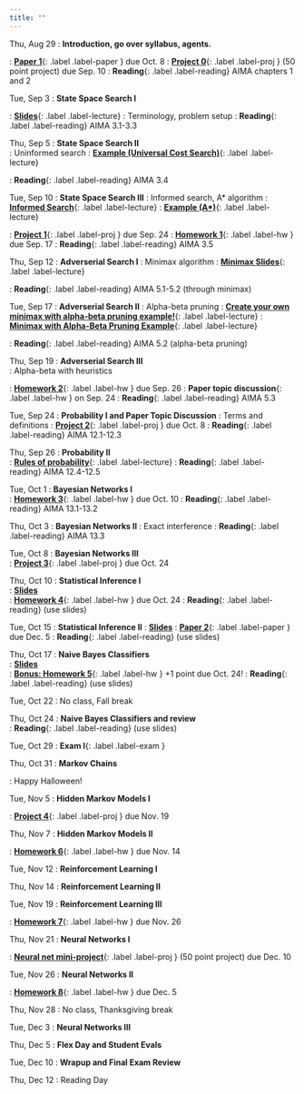 ```yaml
---
title: ""
---
```


<!--- CS 372 AI --->


Thu, Aug 29
: **Introduction, go over syllabus, agents.** 
<!--- Slides ---> 
: [**Paper 1**](papers/paper1){: .label .label-paper } due Oct. 8
: [**Project 0**](projects/proj0){: .label .label-proj } (50 point project) due Sep. 10
: **Reading**{: .label .label-reading} AIMA chapters 1 and 2

Tue, Sep 3
: **State Space Search I**   
<!--- Slides --->
: [**Slides**](lectures/search/f23-search-slides.pdf){: .label .label-lecture} 
: Terminology, problem setup
: **Reading**{: .label .label-reading} AIMA 3.1-3.3

Thu, Sep 5
: **State Space Search II**  
: Uninformed search
: [**Example (Universal Cost Search)**](lectures/search/ucs-example.txt){: .label .label-lecture} 
<!--- Slides --->
<!--- handouts --->
: **Reading**{: .label .label-reading} AIMA 3.4

Tue, Sep 10
: **State Space Search III** 
: Informed search, A* algorithm 
: [**Informed Search**](lectures/search/search-algs-iformed.pdf){: .label .label-lecture} 
: [**Example (A\*)**](lectures/search/astar-example.txt){: .label .label-lecture} 
<!--- Slides --->
<!--- Handouts --->  
: [**Project 1**](projects/proj1){: .label .label-proj } due Sep. 24
: [**Homework 1**](homework/hw1/hw1.pdf){: .label .label-hw } due Sep. 17
: **Reading**{: .label .label-reading} AIMA 3.5

Thu, Sep 12
: **Adverserial Search I**
: Minimax algorithm
: [**Minimax Slides**](lectures/advsearch/adversarial-search.pdf){: .label .label-lecture} 
<!--- Handouts --->
: **Reading**{: .label .label-reading} AIMA 5.1-5.2 (through minimax)

Tue, Sep 17
: **Adverserial Search II**
: Alpha-beta pruning
: [**Create your own minimax with alpha-beta pruning example!**](https://raphsilva.github.io/utilities/minimax_simulator/#){: .label .label-lecture}
: [**Minimax with Alpha-Beta Pruning Example**](lectures/advsearch/Minimax-alpha-beta-pruning-example.png){: .label .label-lecture} 
<!--- Slides --->
: **Reading**{: .label .label-reading} AIMA 5.2 (alpha-beta pruning)

Thu, Sep 19
: **Adverserial Search III**  
: Alpha-beta with heuristics
<!--- Slides --->
: [**Homework 2**](homework/hw2/hw2.pdf){: .label .label-hw } due Sep. 26
: **Paper topic discussion**{: .label .label-hw } on Sep. 24
: **Reading**{: .label .label-reading} AIMA 5.3

Tue, Sep 24
: **Probability I and Paper Topic Discussion**
: Terms and definitions
: [**Project 2**](projects/proj2){: .label .label-proj } due Oct. 8
: **Reading**{: .label .label-reading} AIMA 12.1-12.3

Thu, Sep 26
: **Probability II**  
: [**Rules of probability**](lectures/probability/rules-of-prob.pdf){: .label .label-lecture} 
: **Reading**{: .label .label-reading} AIMA 12.4-12.5
  
Tue, Oct 1 
: **Bayesian Networks I**  
: [**Homework 3**](homework/hw3/hw3.pdf){: .label .label-hw } due Oct. 10
: **Reading**{: .label .label-reading} AIMA 13.1-13.2
  
Thu, Oct 3
: **Bayesian Networks II** 
: Exact interference 
: **Reading**{: .label .label-reading} AIMA 13.3

Tue, Oct 8
: **Bayesian Networks III**  
: [**Project 3**](projects/proj3){: .label .label-proj }  due Oct. 24
  
Thu, Oct 10
: **Statistical Inference I**  
: [**Slides**](lectures/statinf/stat-inf-day1-ml-map.pdf)  
: [**Homework 4**](homework/hw4){: .label .label-hw } due Oct. 24
: **Reading**{: .label .label-reading} (use slides)

Tue, Oct 15
: **Statistical Inference II**
: [**Slides**](lectures/statinf/stat-inf-day2-combining-evidence.pdf) 
: [**Paper 2**](papers/paper2){: .label .label-paper } due Dec. 5
: **Reading**{: .label .label-reading} (use slides)
  
Thu, Oct 17
: **Naive Bayes Classifiers**  
: [**Slides**](lectures/statinf/stat-inf-day3-naive-bayes.pdf)  
: [**Bonus: Homework 5**](homework/hw5){: .label .label-hw } +1 point due Oct. 24!
: **Reading**{: .label .label-reading} (use slides)

Tue, Oct 22
: No class, Fall break

Thu, Oct 24
: **Naive Bayes Classifiers and review**  
: **Reading**{: .label .label-reading} (use slides)

Tue, Oct 29
: **Exam I**{: .label .label-exam }

Thu, Oct 31
: **Markov Chains**
<!--- Slides --->
: Happy Halloween!

Tue, Nov 5
: **Hidden Markov Models I**  
<!--- Slides --->
: [**Project 4**](projects/proj4){: .label .label-proj } due Nov. 19

Thu, Nov 7
: **Hidden Markov Models II**
<!--- Slides --->
: [**Homework 6**](homework/hw6){: .label .label-hw } due Nov. 14

Tue, Nov 12
: **Reinforcement Learning I**  
<!--- Slides --->

Thu, Nov 14
: **Reinforcement Learning II**  
<!--- Slides --->

Tue, Nov 19
: **Reinforcement Learning III**
<!--- Slides --->
: [**Homework 7**](homework/hw7){: .label .label-hw } due Nov. 26
  
Thu, Nov 21
: **Neural Networks I**
<!--- Slides --->
: [**Neural net mini-project**](projects/proj5){: .label .label-proj } (50 point project) due Dec. 10
  
Tue, Nov 26
: **Neural Networks II**  
<!--- Slides --->
: [**Homework 8**](homework/hw8){: .label .label-hw } due Dec. 5

Thu, Nov 28
: No class, Thanksgiving break

Tue, Dec 3
: **Neural Networks III**
<!--- Slides --->
  
Thu, Dec 5
: **Flex Day and Student Evals**

Tue, Dec 10
: **Wrapup and Final Exam Review**  

Thu, Dec 12
: Reading Day